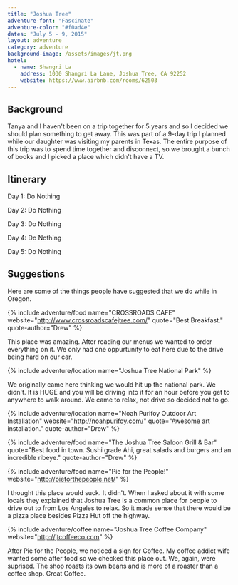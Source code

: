 ```yaml
---
title: "Joshua Tree"
adventure-font: "Fascinate"
adventure-color: "#f0ad4e"
dates: "July 5 - 9, 2015"
layout: adventure
category: adventure
background-image: /assets/images/jt.png
hotel:
  - name: Shangri La
    address: 1030 Shangri La Lane, Joshua Tree, CA 92252
    website: https://www.airbnb.com/rooms/62503
---
```


## Background

Tanya and I haven't been on a trip together for 5 years and so I decided we should plan something to get away. This was part of a 9-day trip I planned while our daughter was visiting my parents in Texas. The entire purpose of this trip was to spend time together and disconnect, so we brought a bunch of books and I picked a place which didn't have a TV.

## Itinerary

Day 1: Do Nothing

Day 2: Do Nothing

Day 3: Do Nothing

Day 4: Do Nothing

Day 5: Do Nothing

##  Suggestions

Here are some of the things people have suggested that we do while in Oregon.

{% include adventure/food name="CROSSROADS CAFE"
                          website="http://www.crossroadscafejtree.com/"
                          quote="Best Breakfast."
                          quote-author="Drew"
%}

This place was amazing. After reading our menus we wanted to order everything on it. We only had one oppurtunity to eat here due to the drive being hard on our car.

{% include adventure/location name="Joshua Tree National Park" %}

We originally came here thinking we would hit up the national park. We didn't. It is HUGE and you will be driving into it for an hour before you get to anywhere to walk around. We came to relax, not drive so decided not to go.

{% include adventure/location name="Noah Purifoy Outdoor Art Installation"
                              website="http://noahpurifoy.com/"
                              quote="Awesome art installation."
                              quote-author="Drew"
%}

{% include adventure/food name="The Joshua Tree Saloon Grill & Bar"
                          quote="Best food in town. Sushi grade Ahi, great salads and burgers and an incredible ribeye."
                          quote-author="Drew"
%}

{% include adventure/food name="Pie for the People!"
                          website="http://pieforthepeople.net/"
%}

I thought this place would suck. It didn't. When I asked about it with some locals they explained that Joshua Tree is a common place for people to drive out to from Los Angeles to relax. So it made sense that there would be a pizza place besides Pizza Hut off the highway.

{% include adventure/coffee name="Joshua Tree Coffee Company"
                            website="http://jtcoffeeco.com"
%}

After Pie for the People, we noticed a sign for Coffee. My coffee addict wife wanted some after food so we checked this place out. We, again, were suprised. The shop roasts its own beans and is more of a roaster than a coffee shop. Great Coffee.

